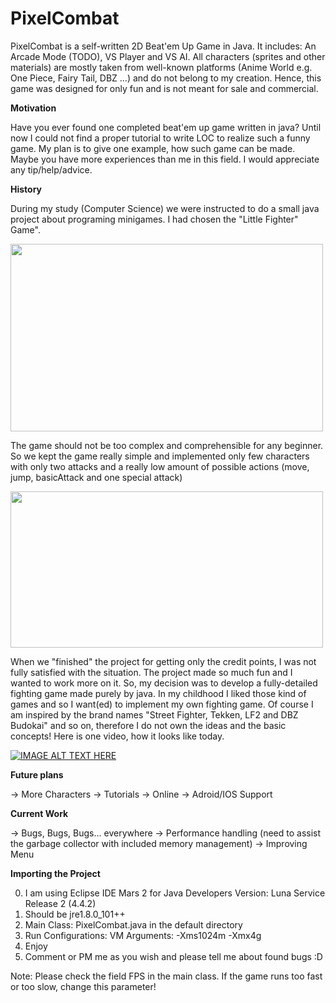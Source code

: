 # PixelCombat

PixelCombat is a self-written 2D Beat'em Up Game in Java. It includes: An Arcade Mode (TODO), VS Player and VS AI.
All characters (sprites and other materials) are mostly taken from well-known platforms (Anime World e.g. One Piece, Fairy Tail, DBZ ...) and do not belong to my creation. Hence, this game was designed for only fun and is not meant for sale and commercial. 

<b>Motivation</b>

Have you ever found one completed beat'em up game written in java? Until now I could not find a proper tutorial to write LOC to realize such a funny game. My plan is to give one example, how such game can be made. Maybe you have more experiences than me in this field.
I would appreciate any tip/help/advice. 

<b>History</b>

During my study (Computer Science) we were instructed to do a small java project about programing minigames. I had chosen the "Little Fighter" Game". 

<img src="https://s22.postimg.io/4c727eoq9/start.png" width="500" height="300">

The game should not be too complex and comprehensible for any beginner. So we kept the game really simple and implemented only few characters with only two attacks and a really low amount of possible actions (move, jump, basicAttack and one special attack)

<img src="https://s17.postimg.io/ufsuxustr/gameplay.png" width="500" height="250">

When we "finished" the project for getting only the credit points, I was not fully satisfied with the situation. The project made so much fun and I wanted to work more on it. So, my decision was to develop a fully-detailed fighting game made purely by java. In my childhood I liked those kind of games and so I want(ed) to implement my own fighting game. Of course I am inspired by the brand names "Street Fighter, Tekken, LF2 and DBZ Budokai" and so on, therefore I do not own the ideas and the basic concepts!
Here is one video, how it looks like today. 


[![IMAGE ALT TEXT HERE](https://i.ytimg.com/vi/Y-ufnZv3pXo/hqdefault.jpg?sqp=-oaymwEZCNACELwBSFXyq4qpAwsIARUAAIhCGAFwAQ==&rs=AOn4CLCp0iKXKAUCNLP6HDxf-DonKDNqVQ)](https://www.youtube.com/watch?v=5bwIy8VUrNc&feature=youtu.be)

<b>Future plans</b>

-> More Characters
-> Tutorials
-> Online
-> Adroid/IOS Support

<b>Current Work</b>

-> Bugs, Bugs, Bugs... everywhere
-> Performance handling (need to assist the garbage collector with included memory management)
-> Improving Menu

<b>Importing the Project</b>

0. I am using Eclipse IDE Mars 2 for Java Developers Version: Luna Service Release 2 (4.4.2)
1. Should be jre1.8.0_101++
2. Main Class: PixelCombat.java in the default directory
3. Run Configurations: VM Arguments: -Xms1024m -Xmx4g
4. Enjoy
5. Comment or PM me as you wish and please tell me about found bugs :D

Note: Please check the field FPS in the main class. If the game runs too fast or too slow, change this parameter!
